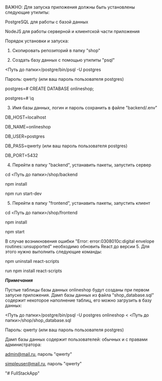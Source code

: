 ﻿ВАЖНО:
Для запуска приложения должны быть установлены следующие утилиты:

PostgreSQL для работы с базой данных

NodeJS для работы серверной и клиентской части приложения

Порядок установки и запуска:

1. Скопировать репозиторий в папку "shop"

2. Создать базу данных с помощью утилиты "psql"

<Путь до папки>/postgre/bin/psql -U postgres

Пароль: qwerty (или ваш пароль пользователя postgres)

postgres=# CREATE DATABASE onlineshop;

postgres=# \q

3. Имя базы данных, логин и пароль сохранить в файле "backend/.env"

DB_HOST=localhost

DB_NAME=onlineshop

DB_USER=postgres

DB_PASS=qwerty (или ваш пароль пользователя postgres)

DB_PORT=5432

4. Перейти в папку "backend", устанавить пакеты, запустить сервер

cd <Путь до папки>/shop/backend

npm install

npm run start-dev

5. Перейти в папку "frontend", устанавить пакеты, запустить клиент

cd <Путь до папки>/shop/frontend

npm install

npm start

В случае возникновения ошибки "Error: error:0308010c:digital envelope routines::unsupported" необходимо обновить React до версии 5. Для этого нужно выполнить следующие команды:

npm uninstall react-scripts

run npm install react-scripts

***Примечания***

Пустые таблицы базы данных onlineshop будут созданы при первом запуске приложения. Дамп базы данных из файла "shop_database.sql" содержит некоторое наполнение таблиц, его можно загрузить в базу данных:

<Путь до папки>/postgre/bin/psql -U postgres onlineshop < <Путь до папки>/shop/shop_database.sql

Пароль: qwerty (или ваш пароль пользователя postgres)

Дамп базы данных содержит пользователей: обычных и с правами администратора:

admin@mail.ru, пароль "qwerty"

simpleuser@mail.ru, пароль "qwerty"

"# FullStackApp" 
